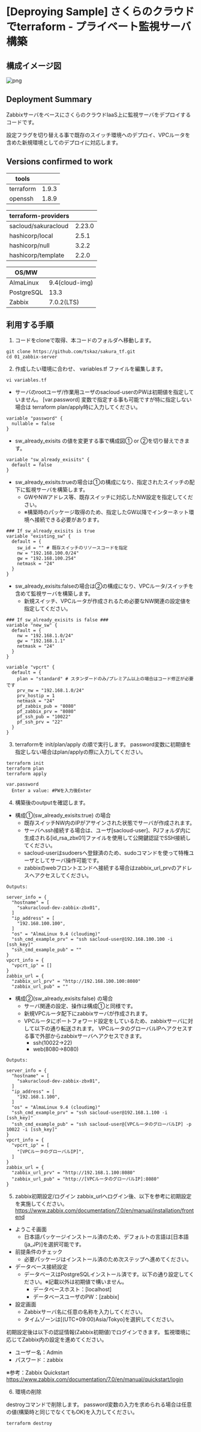 # [Deproying Sample] さくらのクラウドでterraform - プライベート監視サーバ構築

## 構成イメージ図
![png](./img/01_zabbix-server.png)

## Deployment Summary
ZabbixサーバをベースにさくらのクラウドIaaS上に監視サーバをデプロイするコードです。

設定フラグを切り替える事で既存のスイッチ環境へのデプロイ、VPCルータを含めた新規環境としてのデプロイに対応します。

## Versions confirmed to work

|tools||
|---|---|
|terraform|1.9.3|
|openssh|1.8.9|

|terraform-providers||
|---|---|
|sacloud/sakuracloud|2.23.0|
|hashicorp/local|2.5.1|
|hashicorp/null|3.2.2|
|hashicorp/template|2.2.0|


|OS/MW||
|---|---|
|AlmaLinux|9.4(cloud-img)|
|PostgreSQL|13.3|
|Zabbix|7.0.2(LTS)|

## 利用する手順

1. コードをcloneで取得、本コードのフォルダへ移動します。
~~~
git clone https://github.com/tskaz/sakura_tf.git
cd 01_zabbix-server
~~~

2. 作成したい環境に合わせ、 variables.tf ファイルを編集します。
~~~
vi variables.tf
~~~

* サーバのrootユーザ/作業用ユーザのsacloud-userのPWは初期値を指定していません。 [var.password] 変数で指定する事も可能ですが特に指定しない場合は terraform plan/apply時に入力してください。
~~~
variable "password" {
  nullable = false
}
~~~



* sw_already_exisits の値を変更する事で構成図① or ②を切り替えできます。

~~~
variable "sw_already_exisits" {
  default = false
}
~~~

  * sw_already_exisits:trueの場合は①の構成になり、指定されたスイッチの配下に監視サーバを構築します。 
    * GWやNWアドレス等、既存スイッチに対応したNW設定を指定してください。
    * ※構築時のパッケージ取得のため、指定したGW以降でインターネット環境へ接続できる必要があります。

```
### If sw_already_exisits is true
variable "existing_sw" {
  default = {
    sw_id = "" # 既存スイッチのリソースコードを指定
    nw = "192.168.100.0/24"
    gw = "192.168.100.254"
    netmask = "24"
  }
}
```

* sw_already_exisits:falseの場合は②の構成になり、VPCルータ/スイッチを含めて監視サーバを構築します。
  * 新規スイッチ、VPCルータが作成されるため必要なNW関連の設定値を指定してください。

~~~
### If sw_already_exisits is false ###
variable "new_sw" {
  default = {
    nw = "192.168.1.0/24"
    gw = "192.168.1.1"
    netmask = "24"
  }
}

variable "vpcrt" {
  default = {
    plan = "standard" # スタンダードのみ/プレミアム以上の場合はコード修正が必要です
    prv_nw = "192.168.1.0/24"
    prv_hostip = 1
    netmask = "24"
    pf_zabbix_pub = "8080"
    pf_zabbix_prv = "8080"
    pf_ssh_pub = "10022"
    pf_ssh_prv = "22"
  }
}
~~~


3. terraformを init/plan/apply の順で実行します。
password変数に初期値を指定しない場合はplan/applyの際に入力してください。
~~~
terraform init
terraform plan
terraform apply

var.password
  Enter a value: #PWを入力後Enter
~~~

4. 構築後のoutputを確認します。

* 構成①(sw_already_exisits:true) の場合
  * 既存スイッチNW内のIPがアサインされた状態でサーバが作成されます。
  * サーバへssh接続する場合は、ユーザ[sacloud-user]、PJフォルダ内に生成される[id_rsa_zbx01]ファイルを使用して公開鍵認証でSSH接続してください。
  * sacloud-userはsudoersへ登録済のため、sudoコマンドを使って特権ユーザとしてサーバ操作可能です。 
  * zabbixのwebフロントエンドへ接続する場合はzabbix_url_prvのアドレスへアクセスしてください。
~~~
Outputs:

server_info = {
  "hostname" = [
    "sakuracloud-dev-zabbix-zbx01",
  ]
  "ip_address" = [
    "192.168.100.100",
  ]
  "os" = "AlmaLinux 9.4 (cloudimg)"
  "ssh_cmd_example_prv" = "ssh sacloud-user@192.168.100.100 -i [ssh_key]"
  "ssh_cmd_example_pub" = ""
}
vpcrt_info = {
  "vpcrt_ip" = []
}
zabbix_url = {
  "zabbix_url_prv" = "http://192.168.100.100:8080"
  "zabbix_url_pub" = ""
~~~

* 構成②(sw_already_exisits:false) の場合
  * サーバ関連の設定、操作は構成①と同様です。
  * 新規VPCルータ配下にzabbixサーバが作成されます。
  * VPCルータにポートフォワード設定をしているため、zabbixサーバに対して以下の通り転送されます。 VPCルータのグローバルIPへアクセスする事で外部からzabbixサーバへアクセスできます。
    * ssh(10022→22)
    * web(8080→8080)
~~~
Outputs:

server_info = {
  "hostname" = [
    "sakuracloud-dev-zabbix-zbx01",
  ]
  "ip_address" = [
    "192.168.1.100",
  ]
  "os" = "AlmaLinux 9.4 (cloudimg)"
  "ssh_cmd_example_prv" = "ssh sacloud-user@192.168.1.100 -i [ssh_key]"
  "ssh_cmd_example_pub" = "ssh sacloud-user@[VPCルータのグローバルIP] -p 10022 -i [ssh_key]"
}
vpcrt_info = {
  "vpcrt_ip" = [
    "[VPCルータのグローバルIP]",
  ]
}
zabbix_url = {
  "zabbix_url_prv" = "http://192.168.1.100:8080"
  "zabbix_url_pub" = "http://[VPCルータのグローバルIP]:8080"
}
~~~

5. zabbix初期設定/ログイン
zabbix_urlへログイン後、以下を参考に初期設定を実施してください。
https://www.zabbix.com/documentation/7.0/en/manual/installation/frontend

* ようこそ画面
  * 日本語パッケージインストール済のため、デフォルトの言語は[日本語(ja_JP)]を選択可能です。
* 前提条件のチェック
  * 必要パッケージはインストール済のため次ステップへ進めてください。
* データベース接続設定
  * データベースはPostgreSQLインストール済です。以下の通り設定してください。※記載以外は初期値で構いません。
    * データベースホスト：[localhost]
    * データベースユーザのPW：[zabbix]
* 設定画面
  * Zabbixサーバ名に任意の名称を入力してください。
  * タイムゾーンは[(UTC+09:00)Asia/Tokyo]を選択してください。

初期設定後は以下の認証情報(Zabbix初期値)でログインできます。
監視環境に応じてZabbix内の設定を進めてください。
* ユーザー名：Admin
* パスワード：zabbix

※参考：Zabbix Quickstart
https://www.zabbix.com/documentation/7.0/en/manual/quickstart/login

6. 環境の削除

destroyコマンドで削除します。
password変数の入力を求められる場合は任意の値(構築時と同じでなくてもOK)を入力してください。
```
terraform destroy
```
